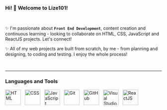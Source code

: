 ### Hi! 👋 Welcome to Lize101!

<br/>

✨ I'm passionate about **`Front End Development`**, content creation and continuous learning - looking to collaborate on HTML, CSS, JavaScript and ReactJS projects. Let's connect!

✨ All of my web projects are built from scratch, by me - from planning and designing, to coding and testing. I enjoy the whole process!

<br/>

---

### Languages and Tools


<img align="left" width="50px" style="padding-right: 10px;" alt="HTML" src="https://cdn.jsdelivr.net/gh/devicons/devicon/icons/html5/html5-original-wordmark.svg" />
<img align="left" width="50px" style="padding-right: 10px;" alt="CSS" src="https://cdn.jsdelivr.net/gh/devicons/devicon/icons/css3/css3-original-wordmark.svg" />
<img align="left" width="50px" style="padding-right: 10px;" alt="JavaScript" src="https://cdn.jsdelivr.net/gh/devicons/devicon/icons/javascript/javascript-original.svg" />
<img align="left" width="50px" style="padding-right: 10px;" alt="Git" src="https://cdn.jsdelivr.net/gh/devicons/devicon/icons/git/git-original-wordmark.svg" />
<img align="left" width="50px" style="padding-right: 10px;" alt="GitHub" src="https://cdn.jsdelivr.net/gh/devicons/devicon/icons/github/github-original-wordmark.svg" />
<img align="left" width="50px" style="padding-right: 10px;" alt="Visual Studio Code" src="https://cdn.jsdelivr.net/gh/devicons/devicon/icons/vscode/vscode-original.svg" />         
<img align="left" width="50px" style="padding-right: 10px;" alt="ReactJS" src="https://cdn.jsdelivr.net/gh/devicons/devicon/icons/react/react-original-wordmark.svg" />

          
          

<!--
**Lize101/Lize101** is a ✨ _special_ ✨ repository because its `README.md` (this file) appears on your GitHub profile.

Here are some ideas to get you started:

- 🔭 I’m currently working on ...
- 🌱 I’m currently learning ...
- 
- 🤔 I’m looking for help with ...
- 💬 Ask me about ...
- 📫 How to reach me: ...
- 😄 Pronouns: ...
- ⚡ Fun fact: ...
-->
